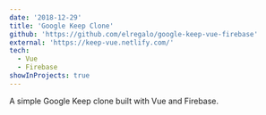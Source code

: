 ```yaml
---
date: '2018-12-29'
title: 'Google Keep Clone'
github: 'https://github.com/elregalo/google-keep-vue-firebase'
external: 'https://keep-vue.netlify.com/'
tech:
  - Vue
  - Firebase
showInProjects: true
---
```


A simple Google Keep clone built with Vue and Firebase.
